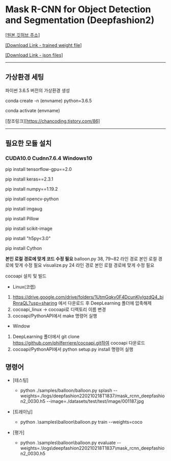 # Mask R-CNN for Object Detection and Segmentation (Deepfashion2)

[[원본 깃허브 주소]](https://github.com/matterport/Mask_RCNN)

[[Download Link - trained weight file]](https://drive.google.com/file/d/1SB9HVItbI86-f2rKq3HYAGd9evUzHe7a/view?usp=sharing)

[[Download Link - json files]](https://drive.google.com/drive/folders/1CHPFxcQ6OLFqkHgFsEPybe8kxAy-7-uW?usp=sharing)

---

## 가상환경 세팅

파이썬 3.6.5 버전의 가상환경 생성

conda create -n (envname) python=3.6.5

conda activate (envname)

[참조링크][https://chancoding.tistory.com/86]

---

## 필요한 모듈 설치

### CUDA10.0 Cudnn7.6.4 Windows10

pip install tensorflow-gpu==2.0

pip install keras==2.3.1

pip install numpy==1.19.2

pip install opencv-python

pip install imgaug

pip install Pillow

pip install scikit-image

pip install "h5py<3.0"

pip install Cython

********본인 로컬 경로에 맞게 코드 수정 필요********
balloon.py 38, 79~82 라인 경로 본인 로컬 경로에 맞게 수정 필요
visualize.py 24 라인 경로 본인 로컬 경로에 맞게 수정 필요

cocoapi 설치 및 빌드

* Linux(코랩)
1) https://drive.google.com/drive/folders/1UtmGqkv0F4DcunKIylgzdQ4_biRnraQL?usp=sharing 에서 다운로드 후 DeepLearning 폴더에 압축해제
2) cocoapi_linux -> cocoapi로 디렉토리 이름 변경
3) cocoapi/PythonAPI에서 make 명령어 실행

* Window
1) DeepLearning 폴더에서 git clone https://github.com/philferriere/cocoapi.git하여 cocoapi 다운로드
2) cocoapi/PythonAPI에서 python setup.py install 명령어 실행


## 명령어

* [테스팅]
    * python ./samples/balloon/balloon.py splash --weights=./logs/deepfashion220210218T1837/mask_rcnn_deepfashion2_0030.h5 --image=./datasets/test/test/image/001187.jpg

* [트레이닝]
    * python .\\samples\\balloon\\balloon.py train --weights=coco

* [평가]
    * python .\\samples\\balloon\\balloon.py evaluate --weights=.\\logs\\deepfashion220210218T1837\\mask_rcnn_deepfashion2_0030.h5


